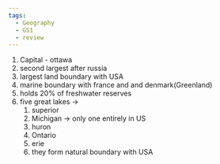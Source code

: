 ```yaml
---
tags:
  - Geography
  - GS1
  - review
---
```

1. Capital - ottawa
2. second largest after russia
3. largest land boundary with USA
4. marine boundary with france and and denmark(Greenland)
5. holds 20% of freshwater reserves
6. five great lakes -> 
	1. superior
	2. Michigan -> only one entirely in US
	3. huron
	4. Ontario
	5. erie
	6. they form natural boundary with USA